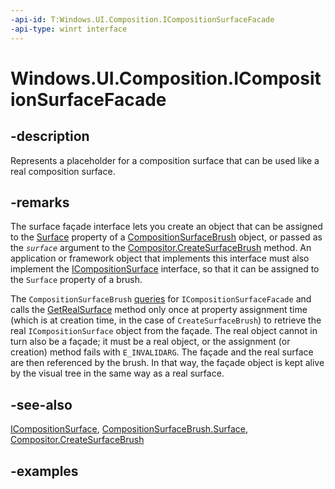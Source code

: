 ```yaml
---
-api-id: T:Windows.UI.Composition.ICompositionSurfaceFacade
-api-type: winrt interface
---
```


# Windows.UI.Composition.ICompositionSurfaceFacade

<!--
public interface ICompositionSurfaceFacade
-->

## -description

Represents a placeholder for a composition surface that can be used like a real composition surface.

## -remarks

The surface façade interface lets you create an object that can be assigned to the [Surface](compositionsurfacebrush_surface.md) property of a [CompositionSurfaceBrush](compositionsurfacebrush.md) object, or passed as the _`surface`_ argument to the [Compositor.CreateSurfaceBrush](/uwp/api/windows.ui.composition.compositor.createsurfacebrush) method. An application or framework object that implements this interface must also implement the [ICompositionSurface](icompositionsurface.md) interface, so that it can be assigned to the `Surface` property of a brush.

The `CompositionSurfaceBrush` [queries](/cpp/atl/queryinterface) for `ICompositionSurfaceFacade` and calls the [GetRealSurface](icompositionsurfacefacade_getrealsurface_234279832.md) method only once at property assignment time (which is at creation time, in the case of `CreateSurfaceBrush`) to retrieve the real `ICompositionSurface` object from the façade. The real object cannot in turn also be a façade; it must be a real object, or the assignment (or creation) method fails with `E_INVALIDARG`. The façade and the real surface are then referenced by the brush. In that way, the façade object is kept alive by the visual tree in the same way as a real surface.

## -see-also

[ICompositionSurface](icompositionsurface.md), [CompositionSurfaceBrush.Surface](compositionsurfacebrush_surface.md), [Compositor.CreateSurfaceBrush](/uwp/api/windows.ui.composition.compositor.createsurfacebrush)


## -examples



